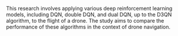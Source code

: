 This research involves applying various deep reinforcement learning models, including DQN, double DQN, and dual DQN, up to the D3QN algorithm, to the flight of a drone. The study aims to compare the performance of these algorithms in the context of drone navigation.
